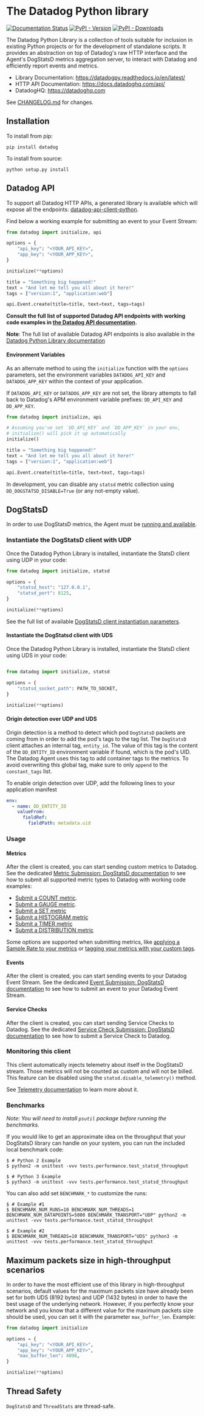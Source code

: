 # The Datadog Python library

[![Documentation Status](https://readthedocs.org/projects/datadogpy/badge/?version=latest)](https://readthedocs.org/projects/datadogpy/?badge=latest)
[![PyPI - Version](https://img.shields.io/pypi/v/datadog.svg)](https://pypi.org/project/datadog)
[![PyPI - Downloads](https://pepy.tech/badge/datadog)](https://pepy.tech/project/datadog)

The Datadog Python Library is a collection of tools suitable for inclusion in existing Python projects or for the development of standalone scripts. It provides an abstraction on top of Datadog's raw HTTP interface and the Agent's DogStatsD metrics aggregation server, to interact with Datadog and efficiently report events and metrics.

- Library Documentation: https://datadogpy.readthedocs.io/en/latest/
- HTTP API Documentation: https://docs.datadoghq.com/api/
- DatadogHQ: https://datadoghq.com

See [CHANGELOG.md](https://github.com/DataDog/datadogpy/blob/master/CHANGELOG.md) for changes.

## Installation

To install from pip:

    pip install datadog

To install from source:

    python setup.py install

## Datadog API

To support all Datadog HTTP APIs, a generated library is
available which will expose all the endpoints:
[datadog-api-client-python](https://github.com/DataDog/datadog-api-client-python).

Find below a working example for submitting an event to your Event Stream:

```python
from datadog import initialize, api

options = {
    "api_key": "<YOUR_API_KEY>",
    "app_key": "<YOUR_APP_KEY>",
}

initialize(**options)

title = "Something big happened!"
text = "And let me tell you all about it here!"
tags = ["version:1", "application:web"]

api.Event.create(title=title, text=text, tags=tags)
```

**Consult the full list of supported Datadog API endpoints with working code examples in [the Datadog API documentation](https://docs.datadoghq.com/api/latest/?code-lang=python).**

**Note**: The full list of available Datadog API endpoints is also available in the [Datadog Python Library documentation](https://datadogpy.readthedocs.io/en/latest/)

#### Environment Variables

As an alternate method to using the `initialize` function with the `options` parameters, set the environment variables `DATADOG_API_KEY` and `DATADOG_APP_KEY` within the context of your application.

If `DATADOG_API_KEY` or `DATADOG_APP_KEY` are not set, the library attempts to fall back to Datadog's APM environment variable prefixes: `DD_API_KEY` and `DD_APP_KEY`.

```python
from datadog import initialize, api

# Assuming you've set `DD_API_KEY` and `DD_APP_KEY` in your env,
# initialize() will pick it up automatically
initialize()

title = "Something big happened!"
text = "And let me tell you all about it here!"
tags = ["version:1", "application:web"]

api.Event.create(title=title, text=text, tags=tags)
```

In development, you can disable any `statsd` metric collection using `DD_DOGSTATSD_DISABLE=True` (or any not-empty value).

## DogStatsD

In order to use DogStatsD metrics, the Agent must be [running and available](https://docs.datadoghq.com/developers/dogstatsd/?code-lang=python).

### Instantiate the DogStatsD client with UDP

Once the Datadog Python Library is installed, instantiate the StatsD client using UDP in your code:

```python
from datadog import initialize, statsd

options = {
    "statsd_host": "127.0.0.1",
    "statsd_port": 8125,
}

initialize(**options)
```

See the full list of available [DogStatsD client instantiation parameters](https://docs.datadoghq.com/developers/dogstatsd/?code-lang=python#client-instantiation-parameters).

#### Instantiate the DogStatsd client with UDS

Once the Datadog Python Library is installed, instantiate the StatsD client using UDS in your code:
```python

from datadog import initialize, statsd

options = {
    "statsd_socket_path": PATH_TO_SOCKET,
}

initialize(**options)
```

#### Origin detection over UDP and UDS

Origin detection is a method to detect which pod `DogStatsD` packets are coming from in order to add the pod's tags to the tag list.
The `DogStatsD` client attaches an internal tag, `entity_id`. The value of this tag is the content of the `DD_ENTITY_ID` environment variable if found, which is the pod's UID. The Datadog Agent uses this tag to add container tags to the metrics. To avoid overwriting this global tag, make sure to only `append` to the `constant_tags` list.

To enable origin detection over UDP, add the following lines to your application manifest
```yaml
env:
  - name: DD_ENTITY_ID
    valueFrom:
      fieldRef:
        fieldPath: metadata.uid
```

### Usage
#### Metrics

After the client is created, you can start sending custom metrics to Datadog. See the dedicated [Metric Submission: DogStatsD documentation](https://docs.datadoghq.com/metrics/dogstatsd_metrics_submission/?code-lang=python) to see how to submit all supported metric types to Datadog with working code examples:

* [Submit a COUNT metric](https://docs.datadoghq.com/metrics/dogstatsd_metrics_submission/?code-lang=python#count).
* [Submit a GAUGE metric](https://docs.datadoghq.com/metrics/dogstatsd_metrics_submission/?code-lang=python#gauge).
* [Submit a SET metric](https://docs.datadoghq.com/metrics/dogstatsd_metrics_submission/?code-lang=python#set)
* [Submit a HISTOGRAM metric](https://docs.datadoghq.com/metrics/dogstatsd_metrics_submission/?code-lang=python#histogram)
* [Submit a TIMER metric](https://docs.datadoghq.com/metrics/dogstatsd_metrics_submission/?code-lang=python#timer)
* [Submit a DISTRIBUTION metric](https://docs.datadoghq.com/metrics/dogstatsd_metrics_submission/?code-lang=python#distribution)

Some options are supported when submitting metrics, like [applying a Sample Rate to your metrics](https://docs.datadoghq.com/metrics/dogstatsd_metrics_submission/?code-lang=python#metric-submission-options) or [tagging your metrics with your custom tags](https://docs.datadoghq.com/metrics/dogstatsd_metrics_submission/?code-lang=python#metric-tagging).

#### Events

After the client is created, you can start sending events to your Datadog Event Stream. See the dedicated [Event Submission: DogStatsD documentation](https://docs.datadoghq.com/events/guides/dogstatsd/?code-lang=python) to see how to submit an event to your Datadog Event Stream.

#### Service Checks

After the client is created, you can start sending Service Checks to Datadog. See the dedicated [Service Check Submission: DogStatsD documentation](https://docs.datadoghq.com/developers/service_checks/dogstatsd_service_checks_submission/?code-lang=python) to see how to submit a Service Check to Datadog.

### Monitoring this client

This client automatically injects telemetry about itself in the DogStatsD stream.
Those metrics will not be counted as custom and will not be billed. This feature can be disabled using the `statsd.disable_telemetry()` method.

See [Telemetry documentation](https://docs.datadoghq.com/developers/dogstatsd/high_throughput/?code-lang=python#client-side-telemetry) to learn more about it.

### Benchmarks

_Note: You will need to install `psutil` package before running the benchmarks._

If you would like to get an approximate idea on the throughput that your DogStatsD library
can handle on your system, you can run the included local benchmark code:

```sh-session
$ # Python 2 Example
$ python2 -m unittest -vvv tests.performance.test_statsd_throughput

$ # Python 3 Example
$ python3 -m unittest -vvv tests.performance.test_statsd_throughput
```

You can also add set `BENCHMARK_*` to customize the runs:
```sh-session
$ # Example #1
$ BENCHMARK_NUM_RUNS=10 BENCHMARK_NUM_THREADS=1 BENCHMARK_NUM_DATAPOINTS=5000 BENCHMARK_TRANSPORT="UDP" python2 -m unittest -vvv tests.performance.test_statsd_throughput

$ # Example #2
$ BENCHMARK_NUM_THREADS=10 BENCHMARK_TRANSPORT="UDS" python3 -m unittest -vvv tests.performance.test_statsd_throughput
```

## Maximum packets size in high-throughput scenarios

In order to have the most efficient use of this library in high-throughput scenarios,
default values for the maximum packets size have already been set for both UDS (8192 bytes)
and UDP (1432 bytes) in order to have the best usage of the underlying network.
However, if you perfectly know your network and you know that a different value for the maximum packets
size should be used, you can set it with the parameter `max_buffer_len`. Example:

```python
from datadog import initialize

options = {
    "api_key": "<YOUR_API_KEY>",
    "app_key": "<YOUR_APP_KEY>",
    "max_buffer_len": 4096,
}

initialize(**options)
```

## Thread Safety

`DogStatsD` and `ThreadStats` are thread-safe.
